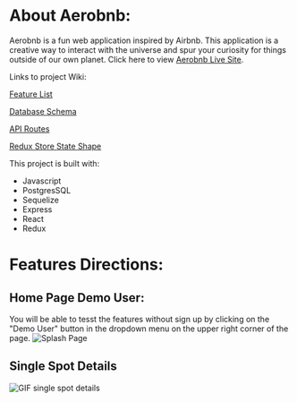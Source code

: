# About Aerobnb:
Aerobnb is a fun web application inspired by Airbnb. This application is a creative way to interact with the universe and spur your curiosity for things outside of our own planet.
Click here to view [Aerobnb Live Site](https://airbnb-clone-dg.herokuapp.com/).

Links to project Wiki:

[Feature List](https://github.com/Dogallow/AirBnb-Clone/wiki/Features)

[Database Schema](https://github.com/Dogallow/AirBnb-Clone/wiki/Database-Schema)

[API Routes](https://github.com/Dogallow/AirBnb-Clone/wiki/API-Documentation)

[Redux Store State Shape](https://github.com/Dogallow/AirBnb-Clone/wiki/Redux-Store-Shape)



This project is built with:
- Javascript
- PostgresSQL
- Sequelize
- Express
- React
- Redux

# Features Directions:

## Home Page Demo User:
You will be able to tesst the features without sign up by clicking on the "Demo User" button in the dropdown menu on the upper right corner of the page.
![Splash Page](https://user-images.githubusercontent.com/95613961/192171360-a389d742-ca8c-4b49-9504-175d7a38e1b1.jpg)

## Single Spot Details
![GIF single spot details](https://user-images.githubusercontent.com/95613961/192171391-64a3959b-bacc-4d72-9f20-f62d20077237.gif)
